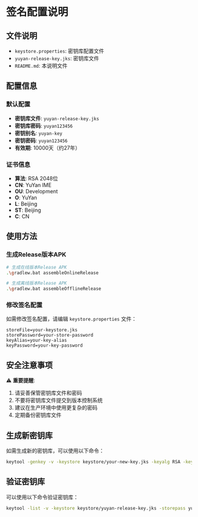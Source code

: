 # 签名配置说明

## 文件说明

- `keystore.properties`: 密钥库配置文件
- `yuyan-release-key.jks`: 密钥库文件
- `README.md`: 本说明文件

## 配置信息

### 默认配置
- **密钥库文件**: `yuyan-release-key.jks`
- **密钥库密码**: `yuyan123456`
- **密钥别名**: `yuyan-key`
- **密钥密码**: `yuyan123456`
- **有效期**: 10000天（约27年）

### 证书信息
- **算法**: RSA 2048位
- **CN**: YuYan IME
- **OU**: Development
- **O**: YuYan
- **L**: Beijing
- **ST**: Beijing
- **C**: CN

## 使用方法

### 生成Release版本APK

```bash
# 生成在线版本Release APK
.\gradlew.bat assembleOnlineRelease

# 生成离线版本Release APK
.\gradlew.bat assembleOfflineRelease
```

### 修改签名配置

如需修改签名配置，请编辑 `keystore.properties` 文件：

```properties
storeFile=your-keystore.jks
storePassword=your-store-password
keyAlias=your-key-alias
keyPassword=your-key-password
```

## 安全注意事项

⚠️ **重要提醒**:
1. 请妥善保管密钥库文件和密码
2. 不要将密钥库文件提交到版本控制系统
3. 建议在生产环境中使用更复杂的密码
4. 定期备份密钥库文件

## 生成新密钥库

如需生成新的密钥库，可以使用以下命令：

```bash
keytool -genkey -v -keystore keystore/your-new-key.jks -keyalg RSA -keysize 2048 -validity 10000 -alias your-alias -storepass your-store-password -keypass your-key-password -dname "CN=Your App, OU=Development, O=Your Company, L=City, S=State, C=Country"
```

## 验证密钥库

可以使用以下命令验证密钥库：

```bash
keytool -list -v -keystore keystore/yuyan-release-key.jks -storepass yuyan123456
```
